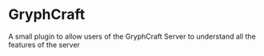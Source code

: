 # GryphCraft

A small plugin to allow users of the GryphCraft Server to understand all the features of the server
